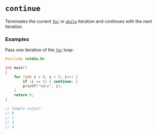 # `continue`

Terminates the current [`for`](/statements/for.md) or [`while`](/statements/while.md) iteration and continues with the next iteration.

### Examples

Pass one iteration of the [`for`](/statements/for.md) loop:

```c
#include <stdio.h>

int main()
{
    for (int i = 0; i < 5; i++) {
        if (i == 2) { continue; }
        printf("%d\n", i);
    }
    return 0;
}

// Sample output:
// 0
// 1
// 3
// 4
```